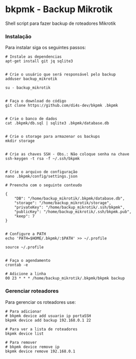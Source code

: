 # bkpmk - Backup Mikrotik

Shell script para fazer backup de roteadores Mikrotik 


### Instalação

Para instalar siga os seguintes passos:

```
# Instale as dependencias 
apt-get install git jq sqlite3 


# Crie o usuário que será responsável pelo backup
adduser backup_mikrotik

su - backup_mikrotik 


# Faça o download do código
git clone https://github.com/di4s-dev/bkpmk .bkpmk


# Crie o banco de dados 
cat .bkpmk/db.sql | sqlite3 .bkpmk/database.db


# Crie o storage para armazenar os backups
mkdir storage 


# Crie as chaves SSH - Obs.: Não coloque senha na chave
ssh-keygen -t rsa -f ~/.ssh/bkpmk


# Crie o arquivo de configuração
nano .bkpmk/config/settings.json 

# Preencha com o seguinte conteudo

{
    "DB": "/home/backup_mikrotik/.bkpmk/database.db",
    "storage": "/home/backup_mikrotik/storage",
    "privateKey": "/home/backup_mikrotik/.ssh/bkpmk",
    "publicKey": "/home/backup_mikrotik/.ssh/bkpmk.pub",
    "keep": 7
}


# Configure a PATH
echo 'PATH=$HOME/.bkpmk/:$PATH' >> ~/.profile

source ~/.profile 


# Faça o agendamento
crontab -e 

# Adicione a linha
00 23 * * * /home/backup_mikrotik/.bkpmk/bkpmk backup

```

### Gerenciar roteadores

Para gerenciar os roteadores use:

```
# Para adicionar
# bkpmk device add usuario ip portaSSH
bkpmk device add backup 192.168.0.1 22

# Para ver a lista de roteadores
bkpmk device list

# Para remover
# bkpmk device remove ip
bkpmk device remove 192.168.0.1

```

